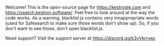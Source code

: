 Welcome! This is the open-source page for https://kestrogle.com and https://search.kestron.software/. Feel free to look around at the way the code works. As a warning, blacklist.js contains very innappropriate words (used for Safesearch to make sure those words don't show up). So, if you don't want to see those, don't open blacklist.js.

Need support? Visit the support server at https://discord.gg/k3yVkrrvez
